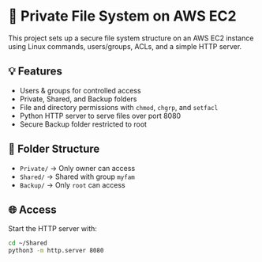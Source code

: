 # 🔐 Private File System on AWS EC2

This project sets up a secure file system structure on an AWS EC2 instance using Linux commands, users/groups, ACLs, and a simple HTTP server.

## 💡 Features
- Users & groups for controlled access
- Private, Shared, and Backup folders
- File and directory permissions with `chmod`, `chgrp`, and `setfacl`
- Python HTTP server to serve files over port 8080
- Secure Backup folder restricted to root

## 📂 Folder Structure
- `Private/` → Only owner can access
- `Shared/`  → Shared with group `myfam`
- `Backup/`  → Only `root` can access

## 🌐 Access
Start the HTTP server with:
```bash
cd ~/Shared
python3 -m http.server 8080

